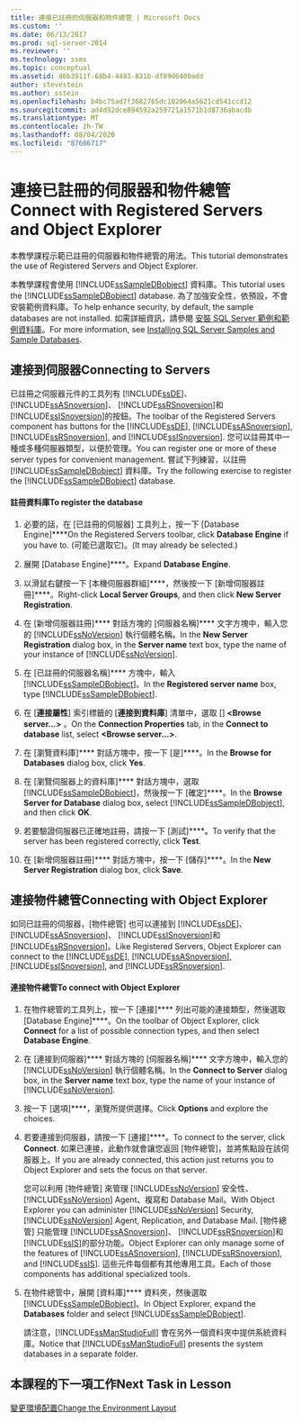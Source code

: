```yaml
---
title: 連接已註冊的伺服器和物件總管 | Microsoft Docs
ms.custom: ''
ms.date: 06/13/2017
ms.prod: sql-server-2014
ms.reviewer: ''
ms.technology: ssms
ms.topic: conceptual
ms.assetid: d6b3911f-68b4-4483-831b-df89d6400add
author: stevestein
ms.author: sstein
ms.openlocfilehash: b4bc75ad7f3682765dc102064a5621cd541ccd12
ms.sourcegitcommit: ad4d92dce894592a259721a1571b1d8736abacdb
ms.translationtype: MT
ms.contentlocale: zh-TW
ms.lasthandoff: 08/04/2020
ms.locfileid: "87686717"
---
```

# <a name="connect-with-registered-servers-and-object-explorer"></a><span data-ttu-id="b5c48-102">連接已註冊的伺服器和物件總管</span><span class="sxs-lookup"><span data-stu-id="b5c48-102">Connect with Registered Servers and Object Explorer</span></span>
  <span data-ttu-id="b5c48-103">本教學課程示範已註冊的伺服器和物件總管的用法。</span><span class="sxs-lookup"><span data-stu-id="b5c48-103">This tutorial demonstrates the use of Registered Servers and Object Explorer.</span></span>  
  
 <span data-ttu-id="b5c48-104">本教學課程會使用 [!INCLUDE[ssSampleDBobject](../../includes/sssampledbobject-md.md)] 資料庫。</span><span class="sxs-lookup"><span data-stu-id="b5c48-104">This tutorial uses the [!INCLUDE[ssSampleDBobject](../../includes/sssampledbobject-md.md)] database.</span></span> <span data-ttu-id="b5c48-105">為了加強安全性，依預設，不會安裝範例資料庫。</span><span class="sxs-lookup"><span data-stu-id="b5c48-105">To help enhance security, by default, the sample databases are not installed.</span></span> <span data-ttu-id="b5c48-106">如需詳細資訊，請參閱 [安裝 SQL Server 範例和範例資料庫](http://sqlserversamples.codeplex.com)。</span><span class="sxs-lookup"><span data-stu-id="b5c48-106">For more information, see [Installing SQL Server Samples and Sample Databases](http://sqlserversamples.codeplex.com).</span></span>  
  
## <a name="connecting-to-servers"></a><span data-ttu-id="b5c48-107">連接到伺服器</span><span class="sxs-lookup"><span data-stu-id="b5c48-107">Connecting to Servers</span></span>  
 <span data-ttu-id="b5c48-108">已註冊之伺服器元件的工具列有 [!INCLUDE[ssDE](../../includes/ssde-md.md)]、 [!INCLUDE[ssASnoversion](../../includes/ssasnoversion-md.md)]、 [!INCLUDE[ssRSnoversion](../../includes/ssrsnoversion-md.md)]和 [!INCLUDE[ssISnoversion](../../includes/ssisnoversion-md.md)]的按鈕。</span><span class="sxs-lookup"><span data-stu-id="b5c48-108">The toolbar of the Registered Servers component has buttons for the [!INCLUDE[ssDE](../../includes/ssde-md.md)], [!INCLUDE[ssASnoversion](../../includes/ssasnoversion-md.md)], [!INCLUDE[ssRSnoversion](../../includes/ssrsnoversion-md.md)], and [!INCLUDE[ssISnoversion](../../includes/ssisnoversion-md.md)].</span></span> <span data-ttu-id="b5c48-109">您可以註冊其中一種或多種伺服器類型，以便於管理。</span><span class="sxs-lookup"><span data-stu-id="b5c48-109">You can register one or more of these server types for convenient management.</span></span> <span data-ttu-id="b5c48-110">嘗試下列練習，以註冊 [!INCLUDE[ssSampleDBobject](../../includes/sssampledbobject-md.md)] 資料庫。</span><span class="sxs-lookup"><span data-stu-id="b5c48-110">Try the following exercise to register the [!INCLUDE[ssSampleDBobject](../../includes/sssampledbobject-md.md)] database.</span></span>  
  
#### <a name="to-register-the-database"></a><span data-ttu-id="b5c48-111">註冊資料庫</span><span class="sxs-lookup"><span data-stu-id="b5c48-111">To register the database</span></span>  
  
1.  <span data-ttu-id="b5c48-112">必要的話，在 [已註冊的伺服器] 工具列上，按一下 [Database Engine]\*\*\*\*</span><span class="sxs-lookup"><span data-stu-id="b5c48-112">On the Registered Servers toolbar, click **Database Engine** if you have to.</span></span> <span data-ttu-id="b5c48-113">(可能已選取它)。</span><span class="sxs-lookup"><span data-stu-id="b5c48-113">(It may already be selected.)</span></span>  
  
2.  <span data-ttu-id="b5c48-114">展開 [Database Engine]\*\*\*\*。</span><span class="sxs-lookup"><span data-stu-id="b5c48-114">Expand **Database Engine**.</span></span>  
  
3.  <span data-ttu-id="b5c48-115">以滑鼠右鍵按一下 [本機伺服器群組]\*\*\*\*，然後按一下 [新增伺服器註冊]\*\*\*\*。</span><span class="sxs-lookup"><span data-stu-id="b5c48-115">Right-click **Local Server Groups**, and then click **New Server Registration**.</span></span>  
  
4.  <span data-ttu-id="b5c48-116">在 [新增伺服器註冊]\*\*\*\* 對話方塊的 [伺服器名稱]\*\*\*\* 文字方塊中，輸入您的 [!INCLUDE[ssNoVersion](../../includes/ssnoversion-md.md)] 執行個體名稱。</span><span class="sxs-lookup"><span data-stu-id="b5c48-116">In the **New Server Registration** dialog box, in the **Server name** text box, type the name of your instance of [!INCLUDE[ssNoVersion](../../includes/ssnoversion-md.md)].</span></span>  
  
5.  <span data-ttu-id="b5c48-117">在 [已註冊的伺服器名稱]\*\*\*\* 方塊中，輸入 [!INCLUDE[ssSampleDBobject](../../includes/sssampledbobject-md.md)]。</span><span class="sxs-lookup"><span data-stu-id="b5c48-117">In the **Registered server name** box, type [!INCLUDE[ssSampleDBobject](../../includes/sssampledbobject-md.md)].</span></span>  
  
6.  <span data-ttu-id="b5c48-118">在 [**連接屬性**] 索引標籤的 [**連接到資料庫**] 清單中，選取 [] **\<Browse server...>** 。</span><span class="sxs-lookup"><span data-stu-id="b5c48-118">On the **Connection Properties** tab, in the **Connect to database** list, select **\<Browse server...>**.</span></span>  
  
7.  <span data-ttu-id="b5c48-119">在 [瀏覽資料庫]\*\*\*\* 對話方塊中，按一下 [是]\*\*\*\*。</span><span class="sxs-lookup"><span data-stu-id="b5c48-119">In the **Browse for Databases** dialog box, click **Yes**.</span></span>  
  
8.  <span data-ttu-id="b5c48-120">在 [瀏覽伺服器上的資料庫]\*\*\*\* 對話方塊中，選取 [!INCLUDE[ssSampleDBobject](../../includes/sssampledbobject-md.md)]，然後按一下 [確定]\*\*\*\*。</span><span class="sxs-lookup"><span data-stu-id="b5c48-120">In the **Browse Server for Database** dialog box, select [!INCLUDE[ssSampleDBobject](../../includes/sssampledbobject-md.md)], and then click **OK**.</span></span>  
  
9. <span data-ttu-id="b5c48-121">若要驗證伺服器已正確地註冊，請按一下 [測試]\*\*\*\*。</span><span class="sxs-lookup"><span data-stu-id="b5c48-121">To verify that the server has been registered correctly, click **Test**.</span></span>  
  
10. <span data-ttu-id="b5c48-122">在 [新增伺服器註冊]\*\*\*\* 對話方塊中，按一下 [儲存]\*\*\*\*。</span><span class="sxs-lookup"><span data-stu-id="b5c48-122">In the **New Server Registration** dialog box, click **Save**.</span></span>  
  
## <a name="connecting-with-object-explorer"></a><span data-ttu-id="b5c48-123">連接物件總管</span><span class="sxs-lookup"><span data-stu-id="b5c48-123">Connecting with Object Explorer</span></span>  
 <span data-ttu-id="b5c48-124">如同已註冊的伺服器，[物件總管] 也可以連接到 [!INCLUDE[ssDE](../../includes/ssde-md.md)]、 [!INCLUDE[ssASnoversion](../../includes/ssasnoversion-md.md)]、 [!INCLUDE[ssISnoversion](../../includes/ssisnoversion-md.md)]和 [!INCLUDE[ssRSnoversion](../../includes/ssrsnoversion-md.md)]。</span><span class="sxs-lookup"><span data-stu-id="b5c48-124">Like Registered Servers, Object Explorer can connect to the [!INCLUDE[ssDE](../../includes/ssde-md.md)], [!INCLUDE[ssASnoversion](../../includes/ssasnoversion-md.md)], [!INCLUDE[ssISnoversion](../../includes/ssisnoversion-md.md)], and [!INCLUDE[ssRSnoversion](../../includes/ssrsnoversion-md.md)].</span></span>  
  
#### <a name="to-connect-with-object-explorer"></a><span data-ttu-id="b5c48-125">連接物件總管</span><span class="sxs-lookup"><span data-stu-id="b5c48-125">To connect with Object Explorer</span></span>  
  
1.  <span data-ttu-id="b5c48-126">在物件總管的工具列上，按一下 [連接]\*\*\*\* 列出可能的連接類型，然後選取 [Database Engine]\*\*\*\*。</span><span class="sxs-lookup"><span data-stu-id="b5c48-126">On the toolbar of Object Explorer, click **Connect** for a list of possible connection types, and then select **Database Engine**.</span></span>  
  
2.  <span data-ttu-id="b5c48-127">在 [連接到伺服器]\*\*\*\* 對話方塊的 [伺服器名稱]\*\*\*\* 文字方塊中，輸入您的 [!INCLUDE[ssNoVersion](../../includes/ssnoversion-md.md)] 執行個體名稱。</span><span class="sxs-lookup"><span data-stu-id="b5c48-127">In the **Connect to Server** dialog box, in the **Server name** text box, type the name of your instance of [!INCLUDE[ssNoVersion](../../includes/ssnoversion-md.md)].</span></span>  
  
3.  <span data-ttu-id="b5c48-128">按一下 [選項]\*\*\*\*，瀏覽所提供選擇。</span><span class="sxs-lookup"><span data-stu-id="b5c48-128">Click **Options** and explore the choices.</span></span>  
  
4.  <span data-ttu-id="b5c48-129">若要連接到伺服器，請按一下 [連接]\*\*\*\*。</span><span class="sxs-lookup"><span data-stu-id="b5c48-129">To connect to the server, click **Connect**.</span></span> <span data-ttu-id="b5c48-130">如果已連接，此動作就會讓您返回 [物件總管]，並將焦點設在該伺服器上。</span><span class="sxs-lookup"><span data-stu-id="b5c48-130">If you are already connected, this action just returns you to Object Explorer and sets the focus on that server.</span></span>  
  
     <span data-ttu-id="b5c48-131">您可以利用 [物件總管] 來管理 [!INCLUDE[ssNoVersion](../../includes/ssnoversion-md.md)] 安全性、 [!INCLUDE[ssNoVersion](../../includes/ssnoversion-md.md)] Agent、複寫和 Database Mail。</span><span class="sxs-lookup"><span data-stu-id="b5c48-131">With Object Explorer you can administer [!INCLUDE[ssNoVersion](../../includes/ssnoversion-md.md)] Security, [!INCLUDE[ssNoVersion](../../includes/ssnoversion-md.md)] Agent, Replication, and Database Mail.</span></span> <span data-ttu-id="b5c48-132">[物件總管] 只能管理 [!INCLUDE[ssASnoversion](../../includes/ssasnoversion-md.md)]、 [!INCLUDE[ssRSnoversion](../../includes/ssrsnoversion-md.md)]和 [!INCLUDE[ssIS](../../includes/ssis-md.md)]的部分功能。</span><span class="sxs-lookup"><span data-stu-id="b5c48-132">Object Explorer can only manage some of the features of [!INCLUDE[ssASnoversion](../../includes/ssasnoversion-md.md)], [!INCLUDE[ssRSnoversion](../../includes/ssrsnoversion-md.md)], and [!INCLUDE[ssIS](../../includes/ssis-md.md)].</span></span> <span data-ttu-id="b5c48-133">這些元件每個都有其他專用工具。</span><span class="sxs-lookup"><span data-stu-id="b5c48-133">Each of those components has additional specialized tools.</span></span>  
  
5.  <span data-ttu-id="b5c48-134">在物件總管中，展開 [資料庫]\*\*\*\* 資料夾，然後選取 [!INCLUDE[ssSampleDBobject](../../includes/sssampledbobject-md.md)]。</span><span class="sxs-lookup"><span data-stu-id="b5c48-134">In Object Explorer, expand the **Databases** folder and select [!INCLUDE[ssSampleDBobject](../../includes/sssampledbobject-md.md)].</span></span>  
  
     <span data-ttu-id="b5c48-135">請注意，[!INCLUDE[ssManStudioFull](../../includes/ssmanstudiofull-md.md)] 會在另外一個資料夾中提供系統資料庫。</span><span class="sxs-lookup"><span data-stu-id="b5c48-135">Notice that [!INCLUDE[ssManStudioFull](../../includes/ssmanstudiofull-md.md)] presents the system databases in a separate folder.</span></span>  
  
## <a name="next-task-in-lesson"></a><span data-ttu-id="b5c48-136">本課程的下一項工作</span><span class="sxs-lookup"><span data-stu-id="b5c48-136">Next Task in Lesson</span></span>  
 [<span data-ttu-id="b5c48-137">變更環境配置</span><span class="sxs-lookup"><span data-stu-id="b5c48-137">Change the Environment Layout</span></span>](lesson-1-3-change-the-environment-layout.md)  
  
  
